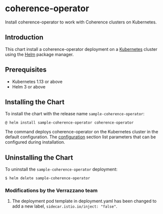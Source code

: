 <!--
  Copyright 2020, Oracle Corporation and/or its affiliates.
  Licensed under the Universal Permissive License v 1.0 as shown at
  http://oss.oracle.com/licenses/upl.
-->

# coherence-operator
Install coherence-operator to work with Coherence clusters on Kubernetes.

## Introduction

This chart install a coherence-operator deployment on a 
[Kubernetes](https://kubernetes.io) cluster using the [Helm](https://helm.sh)
package manager.

## Prerequisites
* Kubernetes 1.13 or above
* Helm 3 or above

## Installing the Chart
To install the chart with the release name `sample-coherence-operator`:

```
@ helm install sample-coherence-operator coherence-operator
```

The command deploys coherence-operator on the Kubernetes cluster in the
default configuration. The [configuration](#configuration) section list
parameters that can be configured during installation.

## Uninstalling the Chart
To uninstall the `sample-coherence-operator` deployment:

```
$ helm delete sample-coherence-operator
```

### Modifications by the Verrazzano team

1. The deployment pod template in deployment.yaml has been changed to add a new label, `sidecar.istio.io/inject: "false"`.

